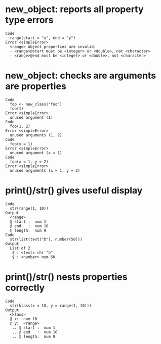 # new_object: reports all property type errors

    Code
      range(start = "x", end = "y")
    Error <simpleError>
      <range> object properties are invalid:
      - <range>@start must be <integer> or <double>, not <character>
      - <range>@end must be <integer> or <double>, not <character>

# new_object: checks are arguments are properties

    Code
      foo <- new_class("foo")
      foo(1)
    Error <simpleError>
      unused argument (1)
    Code
      foo(1, 2)
    Error <simpleError>
      unused arguments (1, 2)
    Code
      foo(x = 1)
    Error <simpleError>
      unused argument (x = 1)
    Code
      foo(x = 1, y = 2)
    Error <simpleError>
      unused arguments (x = 1, y = 2)

# print()/str() gives useful display

    Code
      str(range(1, 10))
    Output
      <range>
      @ start :  num 1
      @ end   :  num 10
      @ length:  num 9
    Code
      str(list(text("b"), number(50)))
    Output
      List of 2
       $ : <text> chr "b"
       $ : <number> num 50

# print()/str() nests properties correctly

    Code
      str(klass(x = 10, y = range(1, 10)))
    Output
      <klass>
      @ x:  num 10
      @ y:  <range>
       .. @ start :  num 1
       .. @ end   :  num 10
       .. @ length:  num 9

